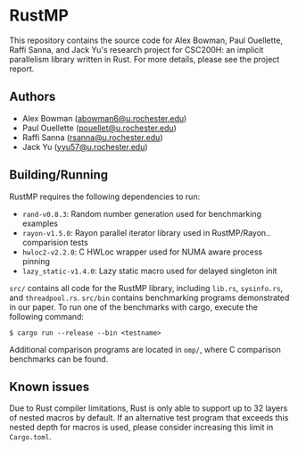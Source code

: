 RustMP
======

This repository contains the source code for Alex Bowman, Paul Ouellette, Raffi
Sanna, and Jack Yu's research project for CSC200H: an implicit parallelism
library written in Rust. For more details, please see the project report.

## Authors
- Alex Bowman (abowman6@u.rochester.edu)
- Paul Ouellette (pouellet@u.rochester.edu)
- Raffi Sanna (rsanna@u.rochester.edu)
- Jack Yu (yyu57@u.rochester.edu)

## Building/Running

RustMP requires the following dependencies to run:
- `rand-v0.8.3`: Random number generation used for benchmarking examples
- `rayon-v1.5.0`: Rayon parallel iterator library used in RustMP/Rayon..
comparision tests
- `hwloc2-v2.2.0`: C HWLoc wrapper used for NUMA aware process pinning
- `lazy_static-v1.4.0`: Lazy static macro used for delayed singleton init

`src/` contains all code for the RustMP library, including `lib.rs`,
`sysinfo.rs`, and `threadpool.rs`. `src/bin` contains benchmarking programs
demonstrated in our paper. To run one of the benchmarks with cargo, execute the
following command:

```
$ cargo run --release --bin <testname>
```

Additional comparison programs are located in `omp/`, where C comparison
benchmarks can be found.

## Known issues

Due to Rust compiler limitations, Rust is only able to support up to 32 layers
of nested macros by default. If an alternative test program that exceeds this
nested depth for macros is used, please consider increasing this limit in
`Cargo.toml`.

